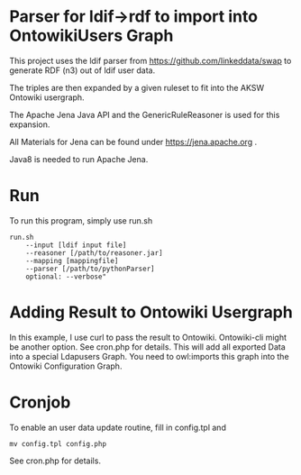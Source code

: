 Parser for ldif->rdf to import into OntowikiUsers Graph
===

This project uses the ldif parser from
https://github.com/linkeddata/swap
to generate RDF (n3) out of ldif user data.

The triples are then expanded by a given ruleset to fit into the AKSW Ontowiki usergraph.

The Apache Jena Java API and the GenericRuleReasoner is used for this expansion.

All Materials for Jena can be found under https://jena.apache.org .

Java8 is needed to run Apache Jena.


Run
===
To run this program, simply use run.sh
```
run.sh
    --input [ldif input file] 
    --reasoner [/path/to/reasoner.jar] 
    --mapping [mappingfile] 
    --parser [/path/to/pythonParser]
    optional: --verbose"
```

Adding Result to Ontowiki Usergraph
===
In this example, I use curl to pass the result to Ontowiki. Ontowiki-cli might be another option.
See cron.php for details.
This will add all exported Data into a special Ldapusers Graph. You need to owl:imports this graph into the Ontowiki Configuration Graph.

Cronjob
===

To enable an user data update routine, fill in config.tpl and
```
mv config.tpl config.php
```
See cron.php for details.
